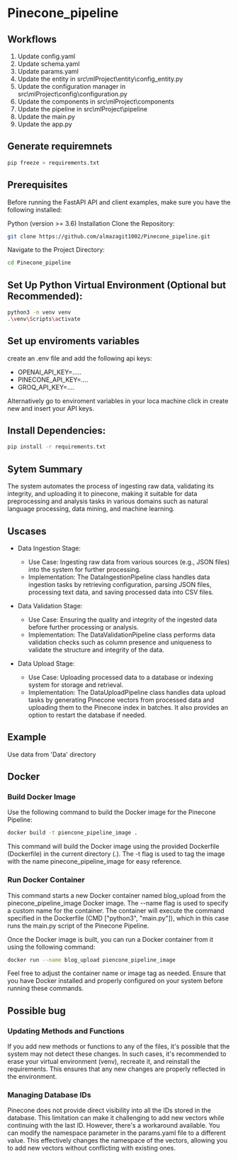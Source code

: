 # Pinecone_pipeline

## Workflows

1. Update config.yaml
2. Update schema.yaml
3. Update params.yaml
4. Update the entity in src\mlProject\entity\config_entity.py
5. Update the configuration manager in src\mlProject\config\configuration.py
6. Update the components in src\mlProject\components
7. Update the pipeline in src\mlProject\pipeline
8. Update the main.py
9. Update the app.py

## Generate requiremnets

```bash
pip freeze > requirements.txt
```
## Prerequisites
Before running the FastAPI API and client examples, make sure you have the following installed:

Python (version >= 3.6)
Installation
Clone the Repository:

```bash
git clone https://github.com/almazagit1002/Pinecone_pipeline.git
```
Navigate to the Project Directory:

```bash
cd Pinecone_pipeline
```
## Set Up Python Virtual Environment (Optional but Recommended):

```bash
python3 -m venv venv
.\venv\Scripts\activate
```

## Set up enviroments variables
create an .env file and add the following api keys:

* OPENAI_API_KEY=..... 
* PINECONE_API_KEY=....
* GROQ_API_KEY=....


Alternatively go to enviroment variables in your loca machine click in create new and insert your API keys. 

## Install Dependencies:

```bash
pip install -r requirements.txt
```

## Sytem Summary
The system automates the process of ingesting raw data, validating its integrity, and uploading it to pinecone, making it suitable for data preprocessing and analysis tasks in various domains such as natural language processing, data mining, and machine learning.

## Uscases
* Data Ingestion Stage:
    * Use Case: Ingesting raw data from various sources (e.g., JSON files) into the system for further processing.
    * Implementation: The DataIngestionPipeline class handles data ingestion tasks by retrieving configuration, parsing JSON files, processing text data, and     saving processed data into CSV files.

* Data Validation Stage:
    * Use Case: Ensuring the quality and integrity of the ingested data before further processing or analysis.
    * Implementation: The DataValidationPipeline class performs data validation checks such as column presence and uniqueness to validate the structure and integrity of the data.

* Data Upload Stage:
    * Use Case: Uploading processed data to a database or indexing system for storage and retrieval.
    * Implementation: The DataUploadPipeline class handles data upload tasks by generating Pinecone vectors from processed data and uploading them to the Pinecone index in batches. It also provides an option to restart the database if needed.

## Example
Use data from 'Data' directory

## Docker

### Build Docker Image

Use the following command to build the Docker image for the Pinecone Pipeline:
```bash
docker build -t piencone_pipeline_image .
```
This command will build the Docker image using the provided Dockerfile (Dockerfile) in the current directory (.). The -t flag is used to tag the image with the name pinecone_pipeline_image for easy reference.

### Run Docker Container
This command starts a new Docker container named blog_upload from the pinecone_pipeline_image Docker image. The --name flag is used to specify a custom name for the container. The container will execute the command specified in the Dockerfile (CMD ["python3", "main.py"]), which in this case runs the main.py script of the Pinecone Pipeline.

Once the Docker image is built, you can run a Docker container from it using the following command:
```bash
docker run --name blog_upload piencone_pipeline_image
```
Feel free to adjust the container name or image tag as needed. Ensure that you have Docker installed and properly configured on your system before running these commands.

## Possible bug

### Updating Methods and Functions

If you add new methods or functions to any of the files, it's possible that the system may not detect these changes. In such cases, it's recommended to erase your virtual environment (venv), recreate it, and reinstall the requirements. This ensures that any new changes are properly reflected in the environment.

### Managing Database IDs

Pinecone does not provide direct visibility into all the IDs stored in the database. This limitation can make it challenging to add new vectors while continuing with the last ID. However, there's a workaround available. You can modify the namespace parameter in the params.yaml file to a different value. This effectively changes the namespace of the vectors, allowing you to add new vectors without conflicting with existing ones.

